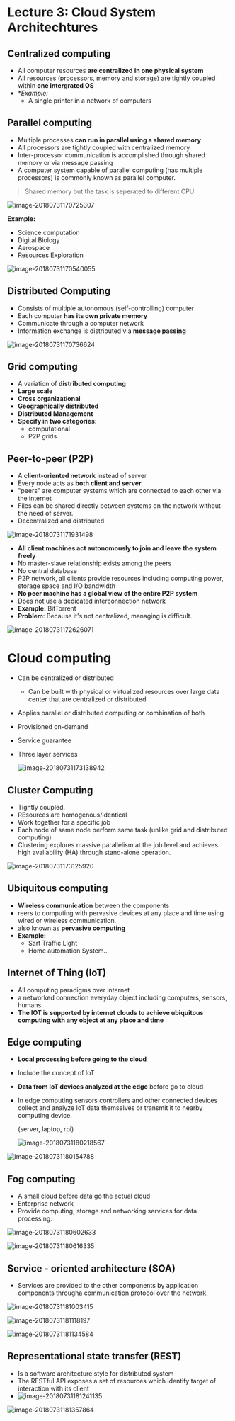 # Lecture 3: Cloud System Architechtures

## Centralized computing

- All computer resources **are centralized** **in one physical system**
- All resources (processors, memory and storage) are tightly coupled within **one intergrated OS**
- **Example:*
  - A single printer in a network of computers



## Parallel computing

- Multiple processes **can run in parallel using a shared memory**
- All processors are tightly coupled with centralized memory
- Inter-processor communication is accomplished through shared memory or via message passing
- A computer system capable of parallel computing (has multiple processors) is commonly known as parallel computer.

> Shared memory but the task is seperated to different CPU

![image-20180731170725307](image-20180731170725307.png)

**Example:**

- Science computation
- Digital Biology
- Aerospace
- Resources Exploration

![image-20180731170540055](image-20180731170540055.png)

## Distributed Computing

- Consists of multiple autonomous (self-controlling) computer
- Each computer **has its own private memory**
- Communicate through a computer network
- Information exchange is distributed via **message passing**

![image-20180731170736624](image-20180731170736624.png)

## Grid computing

- A variation of **distributed computing**
- **Large scale**
- **Cross organizational**
- **Geographically distributed**
- **Distributed Management**
- **Specify in two categories:**
  - computational
  - P2P grids

## Peer-to-peer (P2P)

- A **client-oriented network** instead of server
- Every node acts as **both client and server**
- "peers" are computer systems which are connected to each other via the internet
- Files can be shared directly between systems on the network without the need of server.
- Decentralized and distributed



![image-20180731171931498](image-20180731171931498.png)



- **All client machines act autonomously to join and leave the system freely**
- No master-slave relationship exists among the peers
- No central database
- P2P network, all clients provide resources including computing power, storage space and I/O bandwidth
- **No peer machine has a global view of the entire P2P system**
- Does not use a dedicated interconnection network
- **Example:** BitTorrent
- **Problem**: Because it's not centralized, managing is difficult.



![image-20180731172626071](image-20180731172626071.png)

# Cloud computing

- Can be centralized or distributed

  - Can be built with physical or virtualized resources over large data center that are centralized or distributed

- Applies parallel or distributed computing or combination of both

- Provisioned on-demand

- Service guarantee

- Three layer services

  ![image-20180731173138942](image-20180731173138942.png)

## Cluster Computing

- Tightly coupled.
- REsources are homogenous/identical
- Work together for a specific job
- Each node of same node perform same task (unlike grid and distributed computing)
- Clustering explores massive parallelism at the job level and achieves high availability (HA) through stand-alone operation.

![image-20180731173125920](image-20180731173125920.png)

## Ubiquitous computing

- **Wireless communication** between the components
- reers to computing with pervasive devices at any place and time using wired or wireless communication.
- also known as **pervasive computing**
- **Example:**
  - Sart Traffic Light
  - Home automation System..



## Internet of Thing (IoT)

- All computing paradigms over internet
- a networked connection everyday object including computers, sensors, humans
- **The IOT is supported by internet clouds to achieve ubiquitous computing with any object at any place and time**



## Edge computing

- **Local processing before going to the cloud**

- Include the concept of IoT

- **Data from IoT devices analyzed at the edge** before go to cloud

- In edge computing sensors controllers and other connected devices collect and analyze IoT data themselves or transmit it to nearby computing device.

  (server, laptop, rpi)

  ![image-20180731180218567](image-20180731180218567.png)

![image-20180731180154788](image-20180731180154788.png)

## Fog computing

- A small cloud before data go the actual cloud
- Enterprise network
- Provide computing, storage and networking services for data processing. 

![image-20180731180602633](image-20180731180602633.png)

![image-20180731180616335](image-20180731180616335.png)

## Service - oriented architecture (SOA)

- Services are provided to the other components by application components througha  communication protocol over the network.

![image-20180731181003415](image-20180731181003415.png)

![image-20180731181118197](image-20180731181118197.png)

![image-20180731181134584](image-20180731181134584.png)

## Representational state transfer (REST)

- Is a software architecture style for distributed system
- The RESTful API exposes a set of resources which identify target of interaction with its client
- ![image-20180731181241135](image-20180731181241135.png)

![image-20180731181357864](image-20180731181357864.png)

